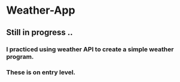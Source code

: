 # Weather-App
## Still in progress ..
### I practiced using weather API to create a simple weather program.
### These is on entry level.
